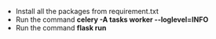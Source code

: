 <ul>
<li>Install all the packages from requirement.txt</li>
<li> Run the command <strong>celery -A tasks worker --loglevel=INFO</strong></li>
 <li> Run the command <strong>flask run</strong></li>
</ul>
